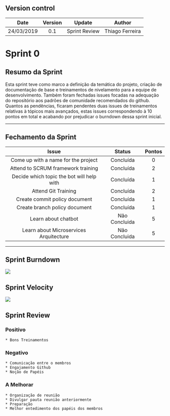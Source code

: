 ## Version control

|Date|Version|Update|Author|
|:--:|:----:|:-------:|:---:|
|24/03/2019|0.1|Sprint Review|Thiago Ferreira|

# Sprint 0

## Resumo da Sprint
Esta sprint teve como marco a definição da temática do projeto, criação de documentação de base e treinamentos de nivelamento para a equipe de desenvolvimento. Também foram fechadas issues focadas na adequação do repositório aos padrões de comunidade recomendados do github.<br>
Quantos as pendências, ficaram pendentes duas issues de treinamentos relativas à tópicos mais avançados, estas issues correspondendo à 10 pontos em total e acabando por prejudicar o burndown dessa sprint inicial.
___
## Fechamento da Sprint

|Issue|Status|Pontos|
|:--:|:----:|:-------:|
|Come up with a name for the project| Concluída |0|
|Attend to SCRUM framework training|Concluída|2|
|Decide which topic the bot will help with|Concluída|1|
|Attend Git Training|Concluída|2|
|Create commit policy document|Concluída|1|
|Create branch policy document|Concluída|1|
|Learn about chatbot|Não Concluida|5|
|Learn about Microservices Arquitecture|Não Concluida|5|
___

## Sprint Burndown
<img src="./images/burndownSprint0.png">

## Sprint Velocity
<img src="./images/velocitysprint0.png">

## Sprint Review

### Positivo
    * Bons Treinamentos

### Negativo
    * Comunicação entre o membros
    * Engajamento Github
    * Noção de Papéis

### A Melhorar
    * Organização de reunião
    * Divulgar pauta reunião anteriormente
    * Preparação
    * Melhor entedimento dos papéis dos membros
    